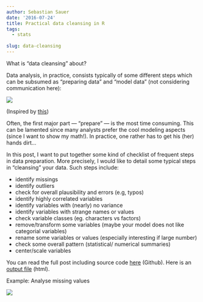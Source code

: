 ```yaml
---
author: Sebastian Sauer
date: '2016-07-24'
title: Practical data cleansing in R
tags:
  - stats
  
slug: data-cleansing
---
```


 

What is “data cleansing” about?

Data analysis, in practice, consists typically of some different steps which can be subsumed as “preparing data” and “model data” (not considering communication here):

![](/images/data_science_process.png)

(Inspired by [this](http://r4ds.had.co.nz/introduction-1.html))

Often, the first major part — “prepare” — is the most time consuming. This can be lamented since many analysts prefer the cool modeling aspects (since I want to show my math!). In practice, one rather has to get his (her) hands dirt…

In this post, I want to put together some kind of checklist of frequent steps in data preparation. More precisely, I would like to detail some typical steps in “cleansing” your data. Such steps include:

 

- identify missings
- identify outliers
- check for overall plausibility and errors (e.g, typos)
- identify highly correlated variables
- identify variables with (nearly) no variance
- identify variables with strange names or values
- check variable classes (eg. characters vs factors)
- remove/transform some variables (maybe your model does not like categorial variables)
- rename some variables or values (especially interesting if large number)
- check some overall pattern (statistical/ numerical summaries)
- center/scale variables
 

You can read the full post including source code [here](http://r4ds.had.co.nz/introduction-1.html) (Github). Here is an [output file](https://sebastiansauer.github.io/checklist_data_cleansing/index.html) (html).

 

Example: Analyse missing values

![](/images/data-cleansing.png)
